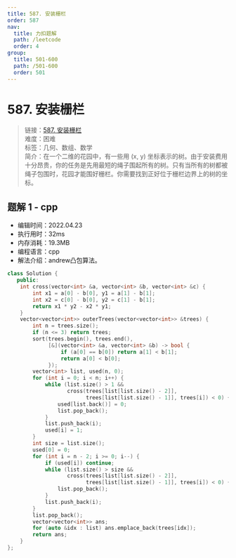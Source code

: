 ```yaml
---
title: 587. 安装栅栏
order: 587
nav:
  title: 力扣题解
  path: /leetcode
  order: 4
group:
  title: 501-600
  path: /501-600
  order: 501
---
```


# 587. 安装栅栏
    
> 链接：[587. 安装栅栏](https://leetcode-cn.com/problems/erect-the-fence/)  
> 难度：困难  
> 标签：几何、数组、数学  
> 简介：在一个二维的花园中，有一些用 (x, y) 坐标表示的树。由于安装费用十分昂贵，你的任务是先用最短的绳子围起所有的树。只有当所有的树都被绳子包围时，花园才能围好栅栏。你需要找到正好位于栅栏边界上的树的坐标。
      
## 题解 1 - cpp
- 编辑时间：2022.04.23
- 执行用时：32ms
- 内存消耗：19.3MB
- 编程语言：cpp
- 解法介绍：andrew凸包算法。
```cpp
class Solution {
   public:
    int cross(vector<int> &a, vector<int> &b, vector<int> &c) {
        int x1 = a[0] - b[0], y1 = a[1] - b[1];
        int x2 = c[0] - b[0], y2 = c[1] - b[1];
        return x1 * y2 - x2 * y1;
    }
    vector<vector<int>> outerTrees(vector<vector<int>> &trees) {
        int n = trees.size();
        if (n <= 3) return trees;
        sort(trees.begin(), trees.end(),
             [&](vector<int> &a, vector<int> &b) -> bool {
                 if (a[0] == b[0]) return a[1] < b[1];
                 return a[0] < b[0];
             });
        vector<int> list, used(n, 0);
        for (int i = 0; i < n; i++) {
            while (list.size() > 1 &&
                   cross(trees[list[list.size() - 2]],
                         trees[list[list.size() - 1]], trees[i]) < 0) {
                used[list.back()] = 0;
                list.pop_back();
            }
            list.push_back(i);
            used[i] = 1;
        }
        int size = list.size();
        used[0] = 0;
        for (int i = n - 2; i >= 0; i--) {
            if (used[i]) continue;
            while (list.size() > size &&
                   cross(trees[list[list.size() - 2]],
                         trees[list[list.size() - 1]], trees[i]) < 0) {
                list.pop_back();
            }
            list.push_back(i);
        }
        list.pop_back();
        vector<vector<int>> ans;
        for (auto &idx : list) ans.emplace_back(trees[idx]);
        return ans;
    }
};
```

      
